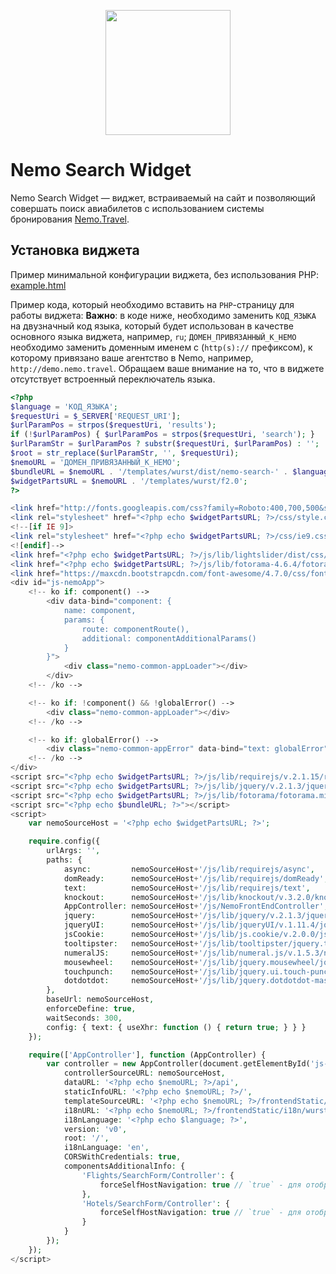 <p align="center">
    <img width="200" src="http://mjolnir.com.ua/kcfinder/upload/images/logo.jpg">
</p>

# Nemo Search Widget

Nemo Search Widget &mdash; виджет, встраиваемый на сайт и позволяющий совершать поиск авиабилетов с использованием системы бронирования [Nemo.Travel](http://www.nemo.travel/).

## Установка виджета

Пример минимальной конфигурации виджета, без использования PHP: [example.html](https://github.com/NemoTravel/nemo.travel.frontend/blob/master/example.html)

Пример кода, который необходимо вставить на `PHP`-страницу для работы виджета:
**Важно**: в коде ниже, необходимо заменить `КОД_ЯЗЫКА` на двузначный код языка, который будет использован в качестве основного языка виджета, например, `ru`;
`ДОМЕН_ПРИВЯЗАННЫЙ_К_НЕМО` необходимо заменить доменным именем c (`http(s)://` префиксом), к которому привязано ваше агентство в Nemo, например, `http://demo.nemo.travel`.
Обращаем ваше внимание на то, что в виджете отсутствует встроенный переключатель языка.

```php
<?php
$language = 'КОД_ЯЗЫКА';
$requestUri = $_SERVER['REQUEST_URI'];
$urlParamPos = strpos($requestUri, 'results');
if (!$urlParamPos) { $urlParamPos = strpos($requestUri, 'search'); }
$urlParamStr = $urlParamPos ? substr($requestUri, $urlParamPos) : '';
$root = str_replace($urlParamStr, '', $requestUri);
$nemoURL = 'ДОМЕН_ПРИВЯЗАННЫЙ_К_НЕМО';
$bundleURL = $nemoURL . '/templates/wurst/dist/nemo-search-' . $language . '.js';
$widgetPartsURL = $nemoURL . '/templates/wurst/f2.0';
?>

<link href="http://fonts.googleapis.com/css?family=Roboto:400,700,500&subset=latin,cyrillic" rel="stylesheet" type="text/css">
<link rel="stylesheet" href="<?php echo $widgetPartsURL; ?>/css/style.css?a=1123">
<!--[if IE 9]>
<link rel="stylesheet" href="<?php echo $widgetPartsURL; ?>/css/ie9.css?a=1123">
<![endif]-->
<link href="<?php echo $widgetPartsURL; ?>/js/lib/lightslider/dist/css/lightslider.min.css" rel="stylesheet">
<link href="<?php echo $widgetPartsURL; ?>/js/lib/fotorama-4.6.4/fotorama.css" rel="stylesheet">
<link href="https://maxcdn.bootstrapcdn.com/font-awesome/4.7.0/css/font-awesome.min.css" rel="stylesheet">
<div id="js-nemoApp">
    <!-- ko if: component() -->
        <div data-bind="component: {
            name: component,
            params: {
                route: componentRoute(),
                additional: componentAdditionalParams()
            }
        }">
            <div class="nemo-common-appLoader"></div>
        </div>
    <!-- /ko -->

    <!-- ko if: !component() && !globalError() -->
        <div class="nemo-common-appLoader"></div>
    <!-- /ko -->

    <!-- ko if: globalError() -->
        <div class="nemo-common-appError" data-bind="text: globalError"></div>
    <!-- /ko -->
</div>
<script src="<?php echo $widgetPartsURL; ?>/js/lib/requirejs/v.2.1.15/require.js"></script>
<script src="<?php echo $widgetPartsURL; ?>/js/lib/jquery/v.2.1.3/jquery-2.1.3.min.js"></script>
<script src="<?php echo $widgetPartsURL; ?>/js/lib/fotorama/fotorama.min.js"></script>
<script src="<?php echo $bundleURL; ?>"></script>
<script>
    var nemoSourceHost = '<?php echo $widgetPartsURL; ?>';

    require.config({
        urlArgs: '',
        paths: {
            async:         nemoSourceHost+'/js/lib/requirejs/async',
            domReady:      nemoSourceHost+'/js/lib/requirejs/domReady',
            text:          nemoSourceHost+'/js/lib/requirejs/text',
            knockout:      nemoSourceHost+'/js/lib/knockout/v.3.2.0/knockout-3.2.0',
            AppController: nemoSourceHost+'/js/NemoFrontEndController',
            jquery:        nemoSourceHost+'/js/lib/jquery/v.2.1.3/jquery-2.1.3.min',
            jqueryUI:      nemoSourceHost+'/js/lib/jqueryUI/v.1.11.4/jquery-ui.min',
            jsCookie:      nemoSourceHost+'/js/lib/js.cookie/v.2.0.0/js.cookie',
            tooltipster:   nemoSourceHost+'/js/lib/tooltipster/jquery.tooltipster.min',
            numeralJS:     nemoSourceHost+'/js/lib/numeral.js/v.1.5.3/numeral.min',
            mousewheel:    nemoSourceHost+'/js/lib/jquery.mousewheel/jquery.mousewheel.min',
            touchpunch:    nemoSourceHost+'/js/lib/jquery.ui.touch-punch/v.0.2.3/jquery.ui.touch-punch.min',
            dotdotdot:     nemoSourceHost+'/js/lib/jquery.dotdotdot-master/jquery.dotdotdot'
        },
        baseUrl: nemoSourceHost,
        enforceDefine: true,
        waitSeconds: 300,
        config: { text: { useXhr: function () { return true; } } }
    });

    require(['AppController'], function (AppController) {
        var controller = new AppController(document.getElementById('js-nemoApp'), {
            controllerSourceURL: nemoSourceHost,
            dataURL: '<?php echo $nemoURL; ?>/api',
            staticInfoURL: '<?php echo $nemoURL; ?>/',
            templateSourceURL: '<?php echo $nemoURL; ?>/frontendStatic/html/wurst/v0/<?php echo $language; ?>/',
            i18nURL: '<?php echo $nemoURL; ?>/frontendStatic/i18n/wurst/v0',
            i18nLanguage: '<?php echo $language; ?>',
            version: 'v0',
            root: '/',
            i18nLanguage: 'en',
            CORSWithCredentials: true,
            componentsAdditionalInfo: {
                'Flights/SearchForm/Controller': { 
                    forceSelfHostNavigation: true // `true` - для отображения результатов поиска авиабилетов на том же домене; `false` - для редиректа на домен связанный с Nemo.
                },
                'Hotels/SearchForm/Controller': {
                    forceSelfHostNavigation: true // `true` - для отображения результатов поиска отелей на том же домене; `false` - для редиректа на домен связанный с Nemo.
                }
            }
        });
    });
</script>

```
